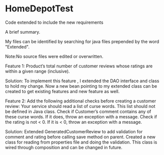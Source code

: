 # HomeDepotTest
Code extended to include the new requirements

A brief summary.

My files can be identified by searching for java files prepended by the word "Extended". 

Note:No source files were edited or overwritten.

Feature 1:
Product’s total number of customer reviews whose ratings are within a given range (inclusive).

Solution:
To implement this feature , I extended the DAO interface and class to hold my change. Now a new bean pointing to my extended class can be created to get existing features and new feature as well.

Feature 2:
Add the following additional checks before creating a customer review:
Your service should read a list of curse words. This list should not be defined in Java class. 
Check if Customer’s comment contains any of these curse words. If it does, throw an exception with a message.
Check if the rating is not < 0.  If it is < 0, throw an exception with a message.

Solution:
Extended GeneratedCustomerReview to add validation for comment and rating before calling save method on parent. Created a new class for reading from properties file and doing the validation. This class is wired through composition and can be changed in future.

